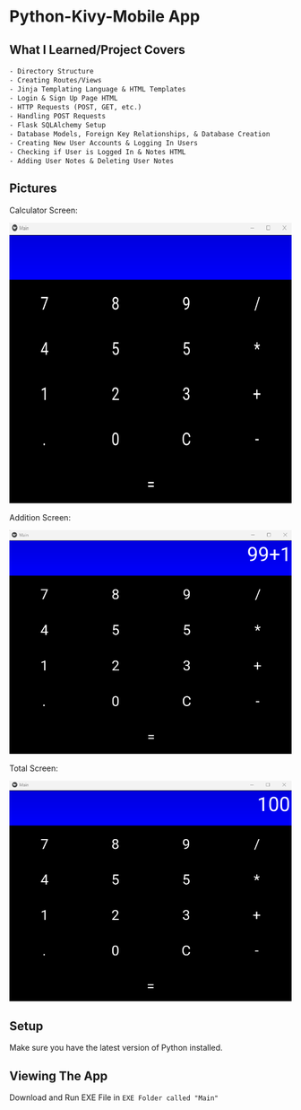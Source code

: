 # Python-Kivy-Mobile App
 



## What I Learned/Project Covers

```
- Directory Structure
- Creating Routes/Views
- Jinja Templating Language & HTML Templates
- Login & Sign Up Page HTML 
- HTTP Requests (POST, GET, etc.)
- Handling POST Requests
- Flask SQLAlchemy Setup
- Database Models, Foreign Key Relationships, & Database Creation
- Creating New User Accounts & Logging In Users 
- Checking if User is Logged In & Notes HTML
- Adding User Notes & Deleting User Notes
```


## Pictures

Calculator Screen:

<img src = "images/home.png" width = 650 height= 500> 

Addition Screen:

<img src = "images/adding1.png"> 

Total Screen:

<img src = "images/total.png"> 


## Setup 

Make sure you have the latest version of Python installed.


## Viewing The App

Download and Run EXE File in `EXE Folder called "Main"`
